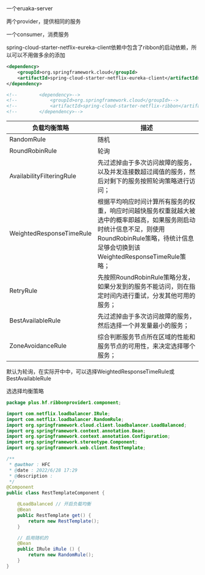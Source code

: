 一个eruaka-server

两个provider，提供相同的服务

一个consumer，消费服务

spring-cloud-starter-netflix-eureka-client依赖中包含了ribbon的启动依赖，所以可以不用做多余的添加

```xml
<dependency>
    <groupId>org.springframework.cloud</groupId>
    <artifactId>spring-cloud-starter-netflix-eureka-client</artifactId>
</dependency>

<!--        <dependency>-->
<!--            <groupId>org.springframework.cloud</groupId>-->
<!--            <artifactId>spring-cloud-starter-netflix-ribbon</artifactId>-->
<!--        </dependency>-->
```

| 负载均衡策略              | 描述                                                         |
| ------------------------- | ------------------------------------------------------------ |
| RandomRule                | 随机                                                         |
| RoundRobinRule            | 轮询                                                         |
| AvailabilityFilteringRule | 先过滤掉由于多次访问故障的服务，以及并发连接数超过阈值的服务，然后对剩下的服务按照轮询策略进行访问； |
| WeightedResponseTimeRule  | 根据平均响应时间计算所有服务的权重，响应时间越快服务权重就越大被选中的概率即越高，如果服务刚启动时统计信息不足，则使用RoundRobinRule策略，待统计信息足够会切换到该WeightedResponseTimeRule策略； |
| RetryRule                 | 先按照RoundRobinRule策略分发，如果分发到的服务不能访问，则在指定时间内进行重试，分发其他可用的服务； |
| BestAvailableRule         | 先过滤掉由于多次访问故障的服务，然后选择一个并发量最小的服务； |
| ZoneAvoidanceRule         | 综合判断服务节点所在区域的性能和服务节点的可用性，来决定选择哪个服务； |

默认为轮询，在实际开中中，可以选择WeightedResponseTimeRule或BestAvailableRule

选选择均衡策略

```java
package plus.hf.ribbonprovider1.component;

import com.netflix.loadbalancer.IRule;
import com.netflix.loadbalancer.RandomRule;
import org.springframework.cloud.client.loadbalancer.LoadBalanced;
import org.springframework.context.annotation.Bean;
import org.springframework.context.annotation.Configuration;
import org.springframework.stereotype.Component;
import org.springframework.web.client.RestTemplate;

/**
 * @author : HFC
 * @date : 2022/6/28 17:29
 * @description :
 */
@Component
public class RestTemplateComponent {

    @LoadBalanced // 开启负载均衡
    @Bean
    public RestTemplate get() {
        return new RestTemplate();
    }

    // 启用随机的
    @Bean
    public IRule iRule () {
        return new RandomRule();
    }
}
```

